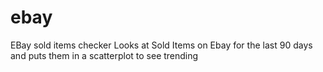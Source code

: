# ebay
EBay sold items checker
Looks at Sold Items on Ebay for the last 90 days and puts them in a scatterplot to see trending
